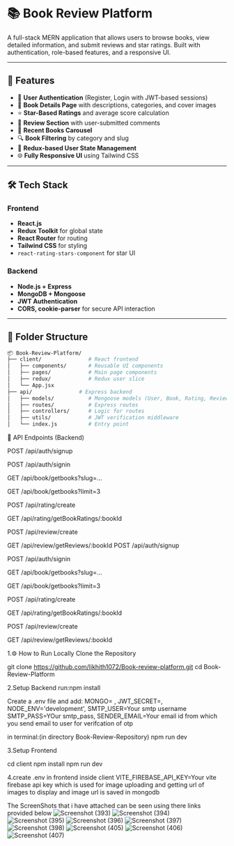 # 📚 Book Review Platform

A full-stack MERN application that allows users to browse books, view detailed information, and submit reviews and star ratings. Built with authentication, role-based features, and a responsive UI.

---

## 🚀 Features

- 🔐 **User Authentication** (Register, Login with JWT-based sessions)
- 📖 **Book Details Page** with descriptions, categories, and cover images
- ⭐ **Star-Based Ratings** and average score calculation
- 📝 **Review Section** with user-submitted comments
- 🎯 **Recent Books Carousel**
- 🔍 **Book Filtering** by category and slug
- 🧠 **Redux-based User State Management**
- 🌐 **Fully Responsive UI** using Tailwind CSS

---

## 🛠 Tech Stack

### Frontend
- **React.js**
- **Redux Toolkit** for global state
- **React Router** for routing
- **Tailwind CSS** for styling
- `react-rating-stars-component` for star UI

### Backend
- **Node.js + Express**
- **MongoDB + Mongoose**
- **JWT Authentication**
- **CORS, cookie-parser** for secure API interaction

---

## 📂 Folder Structure

```bash
📦 Book-Review-Platform/
├── client/               # React frontend
│   ├── components/       # Reusable UI components
│   ├── pages/            # Main page components
│   ├── redux/            # Redux user slice
│   └── App.jsx           
├── api/               # Express backend
│   ├── models/           # Mongoose models (User, Book, Rating, Review)
│   ├── routes/           # Express routes
│   ├── controllers/      # Logic for routes
│   ├── utils/            # JWT verification middleware
│   └── index.js          # Entry point
```

🧪 API Endpoints (Backend)

POST /api/auth/signup

POST /api/auth/signin

GET /api/book/getbooks?slug=...

GET /api/book/getbooks?limit=3

POST /api/rating/create

GET /api/rating/getBookRatings/:bookId

POST /api/review/create

GET /api/review/getReviews/:bookId
POST /api/auth/signup

POST /api/auth/signin

GET /api/book/getbooks?slug=...

GET /api/book/getbooks?limit=3

POST /api/rating/create

GET /api/rating/getBookRatings/:bookId

POST /api/review/create

GET /api/review/getReviews/:bookId

1.⚙️ How to Run Locally
Clone the Repository

git clone https://github.com/likhith1072/Book-review-platform.git
cd Book-Review-Platform

2.Setup Backend
  run:npm install


Create a .env file and add:
MONGO=<your-mongodb-connection-uri> ,
JWT_SECRET=<your-secret>,
NODE_ENV='development',
SMTP_USER=Your smtp username
SMTP_PASS=YOur smtp_pass,
SENDER_EMAIL=Your email id from which you send email to user for verifcation of otp



in terminal:(in directory Book-Review-Repository)
npm run dev

3.Setup Frontend

cd client
npm install
npm run dev

4.create .env in frontend inside client
VITE_FIREBASE_API_KEY=Your vite firebase api key which is used for image uploading and getting url of images to display and image url is saved in mongodb

The ScreenShots that i have attached can be seen using there links provided below 
![Screenshot (393)](https://github.com/user-attachments/assets/f3060f88-6d90-4e18-bd29-d6084e7d0480)
![Screenshot (394)](https://github.com/user-attachments/assets/772a6b38-18b6-46ae-ac55-bf2a1de5c791)
![Screenshot (395)](https://github.com/user-attachments/assets/3b02548a-f7cb-4ec9-81e7-e75f779072fc)
![Screenshot (396)](https://github.com/user-attachments/assets/c8bfe339-828c-43a3-bd27-8d86deeec43d)
![Screenshot (397)](https://github.com/user-attachments/assets/493f7e5c-cb7b-4a2d-b0ae-480056e9d21e)
![Screenshot (398)](https://github.com/user-attachments/assets/2722451e-fd2a-4e17-a037-a3f169147fe0)
![Screenshot (405)](https://github.com/user-attachments/assets/10c5854c-6f05-4db5-b325-30cd3b5cb40c)
![Screenshot (406)](https://github.com/user-attachments/assets/6ca3807d-1feb-415b-a4b9-1f172c3dc1fa)
![Screenshot (407)](https://github.com/user-attachments/assets/de11d98c-6720-474f-9545-d3ae045a492f)


